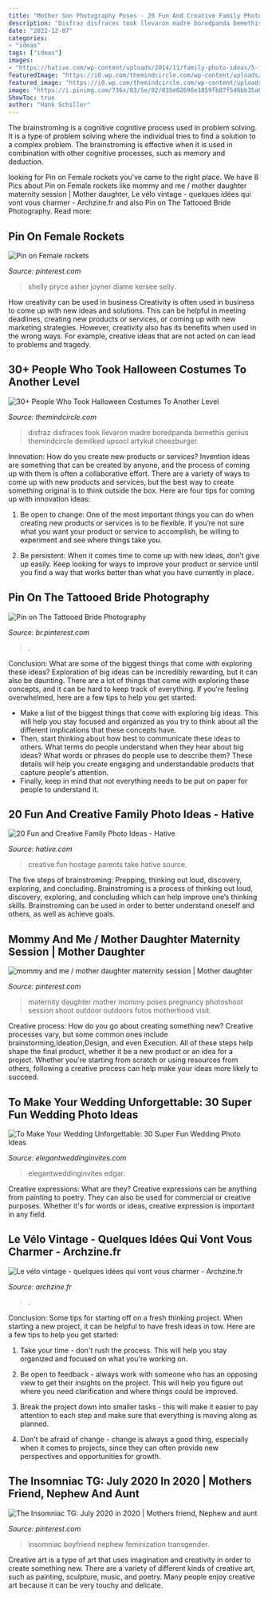 ```yaml
---
title: "Mother Son Photography Poses - 20 Fun And Creative Family Photo Ideas"
description: "Disfraz disfraces took llevaron madre boredpanda bemethis genius themindcircle demilked upsocl artykuł cheezburger"
date: "2022-12-07"
categories:
- "ideas"
tags: ["ideas"]
images:
- "https://hative.com/wp-content/uploads/2014/11/family-photo-ideas/5-fun-creative-family-photo-ideas.jpg"
featuredImage: "https://i0.wp.com/themindcircle.com/wp-content/uploads/2017/10/creative-halloween-costumes-20.jpg"
featured_image: "https://i0.wp.com/themindcircle.com/wp-content/uploads/2017/10/creative-halloween-costumes-20.jpg"
image: "https://i.pinimg.com/736x/03/5e/02/035e02696e1859fb07f5d6bb35a0fa83.jpg"
ShowToc: true
author: "Hank Schiller"
---
```



The brainstroming is a cognitive cognitive process used in problem solving. It is a type of problem solving where the individual tries to find a solution to a complex problem. The brainstroming is effective when it is used in combination with other cognitive processes, such as memory and deduction.

	

		
looking for Pin on Female rockets you've came to the right place. We have 8 Pics about Pin on Female rockets like mommy and me / mother daughter maternity session | Mother daughter, Le vélo vintage - quelques idées qui vont vous charmer - Archzine.fr and also Pin on The Tattooed Bride Photography. Read more:
		
    
## Pin On Female Rockets

<img loading=lazy src="https://i.pinimg.com/736x/03/5e/02/035e02696e1859fb07f5d6bb35a0fa83.jpg" onerror="this.onerror=null;this.src='https://tse2.mm.bing.net/th?id=OIP.buMeRPOiC3D51_vQ3KFe0wHaKl&amp;pid=15.1';" alt="Pin on Female rockets">

_Source: pinterest.com_

>shelly pryce asher joyner diame kersee selly. 

	

How creativity can be used in business
Creativity is often used in business to come up with new ideas and solutions. This can be helpful in meeting deadlines, creating new products or services, or coming up with new marketing strategies. However, creativity also has its benefits when used in the wrong ways. For example, creative ideas that are not acted on can lead to problems and tragedy.

    
## 30+ People Who Took Halloween Costumes To Another Level

<img loading=lazy src="https://i0.wp.com/themindcircle.com/wp-content/uploads/2017/10/creative-halloween-costumes-20.jpg" onerror="this.onerror=null;this.src='https://tse3.mm.bing.net/th?id=OIP.BBSEaE2_1wCMV40YOLyFagHaJ_&amp;pid=15.1';" alt="30+ People Who Took Halloween Costumes To Another Level">

_Source: themindcircle.com_

>disfraz disfraces took llevaron madre boredpanda bemethis genius themindcircle demilked upsocl artykuł cheezburger. 

	

Innovation: How do you create new products or services?
Invention ideas are something that can be created by anyone, and the process of coming up with them is often a collaborative effort. There are a variety of ways to come up with new products and services, but the best way to create something original is to think outside the box. Here are four tips for coming up with innovation ideas:
1. Be open to change: One of the most important things you can do when creating new products or services is to be flexible. If you’re not sure what you want your product or service to accomplish, be willing to experiment and see where things take you.

2. Be persistent: When it comes time to come up with new ideas, don’t give up easily. Keep looking for ways to improve your product or service until you find a way that works better than what you have currently in place.

    
## Pin On The Tattooed Bride Photography

<img loading=lazy src="https://i.pinimg.com/736x/bb/91/28/bb9128ad074ab8b0022f4a4ef3f9f21c.jpg" onerror="this.onerror=null;this.src='https://tse1.mm.bing.net/th?id=OIP.zU9V8hyWxlKSL7d-2HSuNQHaLG&amp;pid=15.1';" alt="Pin on The Tattooed Bride Photography">

_Source: br.pinterest.com_

>. 

	

Conclusion: What are some of the biggest things that come with exploring these ideas?
Exploration of big ideas can be incredibly rewarding, but it can also be daunting. There are a lot of things that come with exploring these concepts, and it can be hard to keep track of everything. If you're feeling overwhelmed, here are a few tips to help you get started: 
- Make a list of the biggest things that come with exploring big ideas. This will help you stay focused and organized as you try to think about all the different implications that these concepts have. 
- Then, start thinking about how best to communicate these ideas to others. What terms do people understand when they hear about big ideas? What words or phrases do people use to describe them? These details will help you create engaging and understandable products that capture people's attention. 
- Finally, keep in mind that not everything needs to be put on paper for people to understand it.

    
## 20 Fun And Creative Family Photo Ideas - Hative

<img loading=lazy src="https://hative.com/wp-content/uploads/2014/11/family-photo-ideas/5-fun-creative-family-photo-ideas.jpg" onerror="this.onerror=null;this.src='https://tse4.mm.bing.net/th?id=OIP.C-PIaogkG2P7Djeb1pstxgHaLH&amp;pid=15.1';" alt="20 Fun and Creative Family Photo Ideas - Hative">

_Source: hative.com_

>creative fun hostage parents take hative source. 

	

The five steps of brainstroming: Prepping, thinking out loud, discovery, exploring, and concluding.
Brainstroming is a process of thinking out loud, discovery, exploring, and concluding which can help improve one’s thinking skills. Brainstroming can be used in order to better understand oneself and others, as well as achieve goals.

    
## Mommy And Me / Mother Daughter Maternity Session | Mother Daughter

<img loading=lazy src="https://i.pinimg.com/736x/a4/5a/f5/a45af5361d0083611d3b369505832219.jpg" onerror="this.onerror=null;this.src='https://tse1.mm.bing.net/th?id=OIP.Zzycl-mPQtxwSmT6Ypf2gwHaLH&amp;pid=15.1';" alt="mommy and me / mother daughter maternity session | Mother daughter">

_Source: pinterest.com_

>maternity daughter mother mommy poses pregnancy photoshoot session shoot outdoor outdoors fotos motherhood visit. 

	

Creative process: How do you go about creating something new?
Creative processes vary, but some common ones include brainstorming,Ideation,Design, and even Execution. All of these steps help shape the final product, whether it be a new product or an idea for a project. Whether you're starting from scratch or using resources from others, following a creative process can help make your ideas more likely to succeed.

    
## To Make Your Wedding Unforgettable: 30 Super Fun Wedding Photo Ideas

<img loading=lazy src="https://www.elegantweddinginvites.com/wedding-blog/wp-content/uploads/2015/12/funny-and-cute-wedding-photo-of-groom-and-son.jpg" onerror="this.onerror=null;this.src='https://tse1.mm.bing.net/th?id=OIP.SdE2Y7cFrTWuKaXYDRGoWgHaLH&amp;pid=15.1';" alt="To Make Your Wedding Unforgettable: 30 Super Fun Wedding Photo Ideas">

_Source: elegantweddinginvites.com_

>elegantweddinginvites edgar. 

	

Creative expressions: What are they?
Creative expressions can be anything from painting to poetry. They can also be used for commercial or creative purposes. Whether it's for words or ideas, creative expression is important in any field.

    
## Le Vélo Vintage - Quelques Idées Qui Vont Vous Charmer - Archzine.fr

<img loading=lazy src="https://archzine.fr/wp-content/uploads/2016/02/Style-à-deux-roux-velo-retro-vintage-cycles-belle-photo-belle-fille.jpg" onerror="this.onerror=null;this.src='https://tse1.mm.bing.net/th?id=OIP.zdRK2wKHeu9B6BXWHs-S1wHaLF&amp;pid=15.1';" alt="Le vélo vintage - quelques idées qui vont vous charmer - Archzine.fr">

_Source: archzine.fr_

>. 

	

Conclusion: Some tips for starting off on a fresh thinking project.
When starting a new project, it can be helpful to have fresh ideas in tow. Here are a few tips to help you get started:
1. Take your time - don't rush the process. This will help you stay organized and focused on what you're working on.

2. Be open to feedback - always work with someone who has an opposing view to get their insights on the project. This will help you figure out where you need clarification and where things could be improved.

3. Break the project down into smaller tasks - this will make it easier to pay attention to each step and make sure that everything is moving along as planned.

4. Don't be afraid of change - change is always a good thing, especially when it comes to projects, since they can often provide new perspectives and opportunities for growth.

    
## The Insomniac TG: July 2020 In 2020 | Mothers Friend, Nephew And Aunt

<img loading=lazy src="https://i.pinimg.com/736x/3a/3f/57/3a3f57bd19286160122378018b729469.jpg" onerror="this.onerror=null;this.src='https://tse3.mm.bing.net/th?id=OIP.oVqSKDjG4IDIjlHRcYGlMAAAAA&amp;pid=15.1';" alt="The Insomniac TG: July 2020 in 2020 | Mothers friend, Nephew and aunt">

_Source: pinterest.com_

>insomniac boyfriend nephew feminization transgender. 

	

Creative art is a type of art that uses imagination and creativity in order to create something new. There are a variety of different kinds of creative art, such as painting, sculpture, music, and poetry. Many people enjoy creative art because it can be very touchy and delicate.

